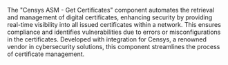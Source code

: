 The "Censys ASM - Get Certificates" component automates the retrieval and management of digital certificates, enhancing security by providing real-time visibility into all issued certificates within a network. This ensures compliance and identifies vulnerabilities due to errors or misconfigurations in the certificates. Developed with integration for Censys, a renowned vendor in cybersecurity solutions, this component streamlines the process of certificate management.
